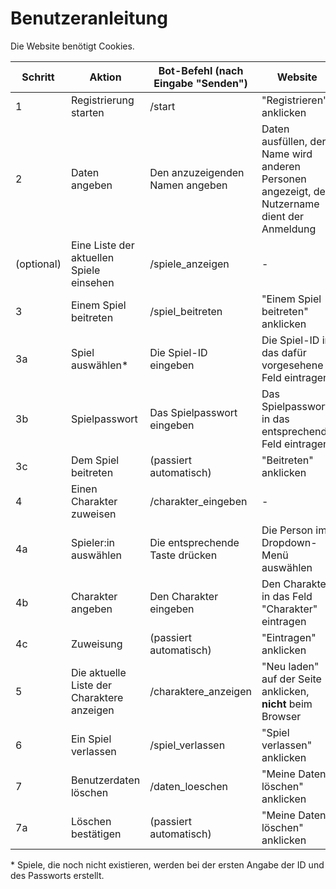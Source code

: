 # Benutzeranleitung

Die Website benötigt Cookies.

| Schritt | Aktion | Bot-Befehl (nach Eingabe "Senden") | Website |
|---|---|---|---|
| 1 | Registrierung starten | /start | "Registrieren" anklicken |
| 2 | Daten angeben | Den anzuzeigenden Namen angeben | Daten ausfüllen, der Name wird anderen Personen angezeigt, der Nutzername dient der Anmeldung |
| (optional) | Eine Liste der aktuellen Spiele einsehen | /spiele_anzeigen | - |
| 3 | Einem Spiel beitreten | /spiel_beitreten | "Einem Spiel beitreten" anklicken |
| 3a | Spiel auswählen* | Die Spiel-ID eingeben | Die Spiel-ID in das dafür vorgesehene Feld eintragen |
| 3b | Spielpasswort | Das Spielpasswort eingeben | Das Spielpasswort in das entsprechende Feld eintragen |
| 3c | Dem Spiel beitreten | (passiert automatisch) | "Beitreten" anklicken |
| 4 | Einen Charakter zuweisen | /charakter_eingeben | - |
| 4a | Spieler:in auswählen | Die entsprechende Taste drücken | Die Person im Dropdown-Menü auswählen |
| 4b | Charakter angeben | Den Charakter eingeben | Den Charakter in das Feld "Charakter" eintragen |
| 4c | Zuweisung | (passiert automatisch) | "Eintragen" anklicken |
| 5 | Die aktuelle Liste der Charaktere anzeigen | /charaktere_anzeigen | "Neu laden" auf der Seite anklicken, __nicht__ beim Browser |
| 6 | Ein Spiel verlassen | /spiel_verlassen | "Spiel verlassen" anklicken |
| 7 | Benutzerdaten löschen | /daten_loeschen | "Meine Daten löschen" anklicken |
| 7a | Löschen bestätigen | (passiert automatisch) | "Meine Daten löschen" anklicken |

\* Spiele, die noch nicht existieren, werden bei der ersten Angabe der ID und des Passworts erstellt.
